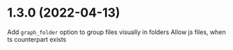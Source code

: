 
1.3.0 (2022-04-13) 
==================
Add `graph_folder` option to group files visually in folders
Allow js files, when ts counterpart exists
